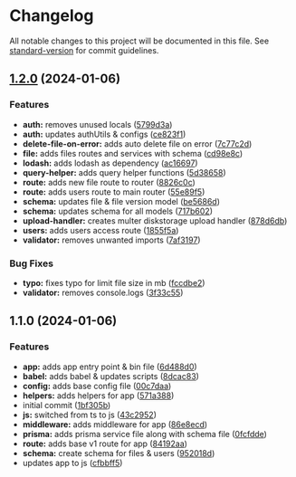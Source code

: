 # Changelog

All notable changes to this project will be documented in this file. See [standard-version](https://github.com/conventional-changelog/standard-version) for commit guidelines.

## [1.2.0](https://github.com/Saurabhrkp/file-management-api/compare/v1.1.0...v1.2.0) (2024-01-06)


### Features

* **auth:** removes unused locals ([5799d3a](https://github.com/Saurabhrkp/file-management-api/commit/5799d3aa4e73812044d0df300b07b8be589988a6))
* **auth:** updates authUtils & configs ([ce823f1](https://github.com/Saurabhrkp/file-management-api/commit/ce823f1bb8cf8a71f9521f663fe03c307a53ce0c))
* **delete-file-on-error:** adds auto delete file on error ([7c77c2d](https://github.com/Saurabhrkp/file-management-api/commit/7c77c2dabe3f6631ab35a3d0261af73e2a86b902))
* **file:** adds files routes and services with schema ([cd98e8c](https://github.com/Saurabhrkp/file-management-api/commit/cd98e8ce4a27a35f241f290a96fd2a52e17c65f5))
* **lodash:** adds lodash as dependency ([ac16697](https://github.com/Saurabhrkp/file-management-api/commit/ac16697ebfa32c8e11550e33c813c95efb93e980))
* **query-helper:** adds query helper functions ([5d38658](https://github.com/Saurabhrkp/file-management-api/commit/5d3865824a90c5c066a1e5d03178e7c4bcba0c1d))
* **route:** adds new file route to router ([8826c0c](https://github.com/Saurabhrkp/file-management-api/commit/8826c0c2947c71777031aa0721ee38e4835606ee))
* **route:** adds users route to main router ([55e89f5](https://github.com/Saurabhrkp/file-management-api/commit/55e89f56a4337e47601e3fc1dbeaee071b692f6c))
* **schema:** updates file &  file version model ([be5686d](https://github.com/Saurabhrkp/file-management-api/commit/be5686d715a61854bba24a540065245d7e29db22))
* **schema:** updates schema for all models ([717b602](https://github.com/Saurabhrkp/file-management-api/commit/717b602f7386ca04b0e915fb698300cea7335047))
* **upload-handler:** creates multer diskstorage upload handler ([878d6db](https://github.com/Saurabhrkp/file-management-api/commit/878d6db1aaddb869234ff81dd5e79c0f4e1d4cd7))
* **users:** adds users access route ([1855f5a](https://github.com/Saurabhrkp/file-management-api/commit/1855f5a88c1e518fbd79cb63e0211a8f1a3ae08d))
* **validator:** removes unwanted imports ([7af3197](https://github.com/Saurabhrkp/file-management-api/commit/7af31973eca721d3aa1a9a25b70c0444d62a0f5b))


### Bug Fixes

* **typo:** fixes typo for limit file size in mb ([fccdbe2](https://github.com/Saurabhrkp/file-management-api/commit/fccdbe2723b230e26e1fb111094377c88a710ec4))
* **validator:** removes console.logs ([3f33c55](https://github.com/Saurabhrkp/file-management-api/commit/3f33c5529e9f3765dd5ecdf01effd79eb59571c9))

## 1.1.0 (2024-01-06)


### Features

* **app:** adds app entry point & bin file ([6d488d0](https://github.com/Saurabhrkp/file-management-api/commit/6d488d09091d3ccd231a3a41453097165bb1ebcc))
* **babel:** adds babel & updates scripts ([8dcac83](https://github.com/Saurabhrkp/file-management-api/commit/8dcac8302faa2c4c54701231f01c6b4ed70a495a))
* **config:** adds base config file ([00c7daa](https://github.com/Saurabhrkp/file-management-api/commit/00c7daa52e0b26a0de270d13285bac1c99c98014))
* **helpers:** adds helpers for app ([571a388](https://github.com/Saurabhrkp/file-management-api/commit/571a38898750a21e4fb56d4aa03d850697550f5d))
* initial commit ([1bf305b](https://github.com/Saurabhrkp/file-management-api/commit/1bf305bf5ea8966677998b5588d49d8ca74dca22))
* **js:** switched from ts to js ([43c2952](https://github.com/Saurabhrkp/file-management-api/commit/43c2952cc3141e665fc4ae8c766c337cd788dad9))
* **middleware:** adds middleware for app ([86e8ecd](https://github.com/Saurabhrkp/file-management-api/commit/86e8ecd75a4205efc995e52237bd1918093d3dfd))
* **prisma:** adds prisma service file along with schema file ([0fcfdde](https://github.com/Saurabhrkp/file-management-api/commit/0fcfdde90d82f48f2285a057127c54715ec1a6c0))
* **route:** adds base v1 route for app ([84192aa](https://github.com/Saurabhrkp/file-management-api/commit/84192aaf1eeecf2b6a79e65c6cebfd0d35280429))
* **schema:** create schema for files & users ([952018d](https://github.com/Saurabhrkp/file-management-api/commit/952018d0b0e776a951215791b396e11c43349c25))
* updates app to js ([cfbbff5](https://github.com/Saurabhrkp/file-management-api/commit/cfbbff53befd470296bfbfdc71a5c0a3ff538e09))

